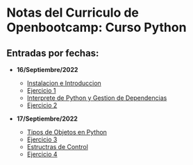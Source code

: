 # Notas del Curriculo de Openbootcamp: Curso Python

## Entradas por fechas:

- **16/Septiembre/2022**
    - [Instalacion e Introduccion](./16_sep_2022/instalacion_intro.md)
    - [Ejercicio 1](./16_sep_2022/ejercicio1.md)
    - [Interprete de Python y Gestion de Dependencias](./16_sep_2022/interprete_python.md)
    - [Ejercicio 2](./16_sep_2022/ejercicio2.md)

- **17/Septiembre/2022**
    - [Tipos de Objetos en Python](./17_sep_2022/tipos_de_objetos_py.md)
    - [Ejercicio 3](./17_sep_2022/ejercicio3.md)
    - [Estructras de Control](./17_sep_2022/estructuras_control.md)
    - [Ejercicio 4](./17_sep_2022/ejercicio4.md)